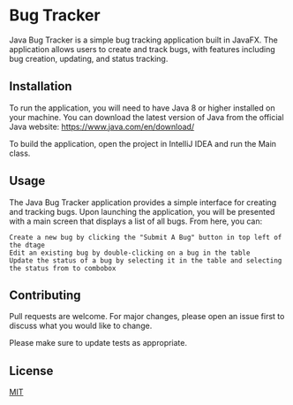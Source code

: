 # Bug Tracker

Java Bug Tracker is a simple bug tracking application built in JavaFX. 
The application allows users to create and track bugs, with features including bug creation, updating, and status tracking.

## Installation

To run the application, you will need to have Java 8 or higher installed on your machine. 
You can download the latest version of Java from the official Java website: https://www.java.com/en/download/

To build the application, open the project in IntelliJ IDEA and run the Main class.

## Usage


The Java Bug Tracker application provides a simple interface for creating and tracking bugs. 
Upon launching the application, you will be presented with a main screen that displays a list of all bugs. From here, you can:

    Create a new bug by clicking the "Submit A Bug" button in top left of the dtage
    Edit an existing bug by double-clicking on a bug in the table
    Update the status of a bug by selecting it in the table and selecting the status from to combobox

## Contributing

Pull requests are welcome. For major changes, please open an issue first
to discuss what you would like to change.

Please make sure to update tests as appropriate.

## License

[MIT](https://choosealicense.com/licenses/mit/)